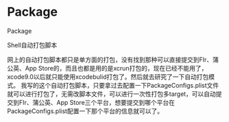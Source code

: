 # Package
Package

Shell自动打包脚本

网上的自动打包脚本都只是单方面的打包，没有找到那种可以直接提交到FIr、蒲公英、App Store的，而且也都是用的是xcrun打包的，现在已经不能用了，xcode9.0以后就只能使用xcodebulid打包了。然后就去研究了一下自动打包模式。
我写的这个自动打包脚本，只要拿过去配置一下PackageConfigs.plist文件就可以进行打包了，无需改脚本文件，可以进行一次性打包多target，可以自动提交到FIr、蒲公英、App Store三个平台，想要提交到哪个平台在PackageConfigs.plist配置一下那个平台的信息就可以了。
